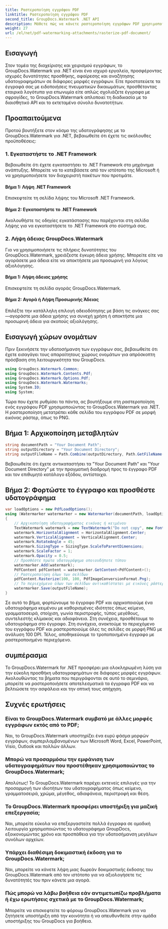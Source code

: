 ```yaml
---
title: Ραστεροποίηση εγγράφου PDF
linktitle: Ραστεροποίηση εγγράφου PDF
second_title: GroupDocs.Watermark .NET API
description: Μάθετε πώς να κάνετε ραστεροποίηση εγγράφων PDF χρησιμοποιώντας το GroupDocs.Watermark για .NET. Βελτιώστε την ασφάλεια των εγγράφων και την οπτική απήχηση χωρίς κόπο.
weight: 27
url: /el/net/pdf-watermarking-attachments/rasterize-pdf-document/
---
```

## Εισαγωγή
Στον τομέα της διαχείρισης και χειρισμού εγγράφων, το GroupDocs.Watermark για .NET είναι ένα ισχυρό εργαλείο, προσφέροντας ισχυρές δυνατότητες προσθήκης, αφαίρεσης και αναζήτησης υδατογραφημάτων σε διάφορες μορφές εγγράφων. Είτε προστατεύετε τα έγγραφά σας με ειδοποιήσεις πνευματικών δικαιωμάτων, προσθέτοντας εταιρικά λογότυπα για επωνυμία είτε απλώς σχολιάζετε έγγραφα με σφραγίδες, το GroupDocs.Watermark απλοποιεί τη διαδικασία με το διαισθητικό API και το εκτεταμένο σύνολο δυνατοτήτων.
## Προαπαιτούμενα
Προτού βουτήξετε στον κόσμο της υδατογράφησης με το GroupDocs.Watermark για .NET, βεβαιωθείτε ότι έχετε τις ακόλουθες προϋποθέσεις:
### 1. Εγκαταστήστε το .NET Framework
Βεβαιωθείτε ότι έχετε εγκαταστήσει το .NET Framework στο μηχάνημα ανάπτυξης. Μπορείτε να το κατεβάσετε από τον ιστότοπο της Microsoft ή να χρησιμοποιήσετε τον διαχειριστή πακέτων που προτιμάτε.
#### Βήμα 1: Λήψη .NET Framework
Επισκεφτείτε τη σελίδα λήψης του Microsoft .NET Framework.
#### Βήμα 2: Εγκαταστήστε το .NET Framework
Ακολουθήστε τις οδηγίες εγκατάστασης που παρέχονται στη σελίδα λήψης για να εγκαταστήσετε το .NET Framework στο σύστημά σας.
### 2. Λήψη άδειας GroupDocs.Watermark
Για να χρησιμοποιήσετε τις πλήρεις δυνατότητες του GroupDocs.Watermark, χρειάζεστε έγκυρη άδεια χρήσης. Μπορείτε είτε να αγοράσετε μια άδεια είτε να αποκτήσετε μια προσωρινή για λόγους αξιολόγησης.
#### Βήμα 1: Λήψη άδειας χρήσης
Επισκεφτείτε τη σελίδα αγοράς GroupDocs.Watermark.
#### Βήμα 2: Αγορά ή Λήψη Προσωρινής Άδειας
Επιλέξτε την κατάλληλη επιλογή αδειοδότησης με βάση τις ανάγκες σας—αγοράστε μια άδεια χρήσης για συνεχή χρήση ή αποκτήστε μια προσωρινή άδεια για σκοπούς αξιολόγησης.

## Εισαγωγή χώρων ονομάτων
Πριν ξεκινήσετε την υδατοσήμανση των εγγράφων σας, βεβαιωθείτε ότι έχετε εισαγάγει τους απαραίτητους χώρους ονομάτων για απρόσκοπτη πρόσβαση στη λειτουργικότητα του GroupDocs.
```csharp
using GroupDocs.Watermark.Common;
using GroupDocs.Watermark.Contents.Pdf;
using GroupDocs.Watermark.Options.Pdf;
using GroupDocs.Watermark.Watermarks;
using System.IO;
using System;
```

Τώρα που έχετε ρυθμίσει τα πάντα, ας βουτήξουμε στη ραστεροποίηση ενός εγγράφου PDF χρησιμοποιώντας το GroupDocs.Watermark για .NET. Η ραστεροποίηση μετατρέπει κάθε σελίδα του εγγράφου PDF σε μορφή εικόνας ράστερ, όπως το PNG.
## Βήμα 1: Αρχικοποίηση μεταβλητών
```csharp
string documentPath = "Your Document Path";
string outputDirectory = "Your Document Directory";
string outputFileName = Path.Combine(outputDirectory, Path.GetFileName(documentPath));
```
Βεβαιωθείτε ότι έχετε αντικαταστήσει τα "Your Document Path" και "Your Document Directory" με την πραγματική διαδρομή προς το έγγραφο PDF και τον επιθυμητό κατάλογο εξόδου, αντίστοιχα.
## Βήμα 2: Φορτώστε το έγγραφο και προσθέστε υδατογράφημα
```csharp
var loadOptions = new PdfLoadOptions();
using (Watermarker watermarker = new Watermarker(documentPath, loadOptions))
{
    // Αρχικοποίηση υδατογραφήματος εικόνας ή κειμένου
    TextWatermark watermark = new TextWatermark("Do not copy", new Font("Arial", 8));
    watermark.HorizontalAlignment = HorizontalAlignment.Center;
    watermark.VerticalAlignment = VerticalAlignment.Center;
    watermark.RotateAngle = 45;
    watermark.SizingType = SizingType.ScaleToParentDimensions;
    watermark.ScaleFactor = 1;
    watermark.Opacity = 0.5;
    // Προσθέστε πρώτα υδατογράφημα οποιουδήποτε τύπου
    watermarker.Add(watermark);
    PdfContent pdfContent = watermarker.GetContent<PdfContent>();
    // Ραστεροποίηση όλων των σελίδων
    pdfContent.Rasterize(100, 100, PdfImageConversionFormat.Png);
    // Το περιεχόμενο όλων των σελίδων αντικαθίσταται με εικόνες ράστερ
    watermarker.Save(outputFileName);
}
```
Σε αυτό το βήμα, φορτώνουμε το έγγραφο PDF και αρχικοποιούμε ένα υδατογράφημα κειμένου με καθορισμένες ιδιότητες όπως κείμενο, γραμματοσειρά, στοίχιση, γωνία περιστροφής, τύπος μεγέθους, συντελεστής κλίμακας και αδιαφάνεια. Στη συνέχεια, προσθέτουμε το υδατογράφημα στο έγγραφο. Στη συνέχεια, ανακτούμε το περιεχόμενο του εγγράφου PDF και ραστεροποιούμε όλες τις σελίδες σε μορφή PNG με ανάλυση 100 DPI. Τέλος, αποθηκεύουμε το τροποποιημένο έγγραφο με ραστεροποιημένο περιεχόμενο.

## συμπέρασμα
Το GroupDocs.Watermark for .NET προσφέρει μια ολοκληρωμένη λύση για την εύκολη προσθήκη υδατογραφημάτων σε διάφορες μορφές εγγράφων. Ακολουθώντας τα βήματα που περιγράφονται σε αυτό το σεμινάριο, μπορείτε να ραστεροποιήσετε αποτελεσματικά τα έγγραφα PDF και να βελτιώσετε την ασφάλεια και την οπτική τους απήχηση.
## Συχνές ερωτήσεις
### Είναι το GroupDocs.Watermark συμβατό με άλλες μορφές εγγράφων εκτός από το PDF;
Ναι, το GroupDocs.Watermark υποστηρίζει ένα ευρύ φάσμα μορφών εγγράφων, συμπεριλαμβανομένων των Microsoft Word, Excel, PowerPoint, Visio, Outlook και πολλών άλλων.
### Μπορώ να προσαρμόσω την εμφάνιση των υδατογραφημάτων που προστέθηκαν χρησιμοποιώντας το GroupDocs.Watermark;
Απολύτως! Το GroupDocs.Watermark παρέχει εκτενείς επιλογές για την προσαρμογή των ιδιοτήτων του υδατογραφήματος όπως κείμενο, γραμματοσειρά, χρώμα, μέγεθος, αδιαφάνεια, περιστροφή και θέση.
### Το GroupDocs.Watermark προσφέρει υποστήριξη για μαζική επεξεργασία;
Ναι, μπορείτε εύκολα να επεξεργαστείτε πολλά έγγραφα σε ομαδική λειτουργία χρησιμοποιώντας το υδατογράφημα GroupDocs, εξοικονομώντας χρόνο και προσπάθεια για την υδατοσήμανση μεγάλων συνόλων αρχείων.
### Υπάρχει διαθέσιμη δοκιμαστική έκδοση για το GroupDocs.Watermark;
Ναι, μπορείτε να κάνετε λήψη μιας δωρεάν δοκιμαστικής έκδοσης του GroupDocs.Watermark από τον ιστότοπο για να αξιολογήσετε τις δυνατότητές του πριν κάνετε μια αγορά.
### Πώς μπορώ να λάβω βοήθεια εάν αντιμετωπίζω προβλήματα ή έχω ερωτήσεις σχετικά με το GroupDocs.Watermark;
Μπορείτε να επισκεφτείτε το φόρουμ GroupDocs.Watermark για να ζητήσετε υποστήριξη από την κοινότητα ή να απευθυνθείτε στην ομάδα υποστήριξης του GroupDocs για βοήθεια.